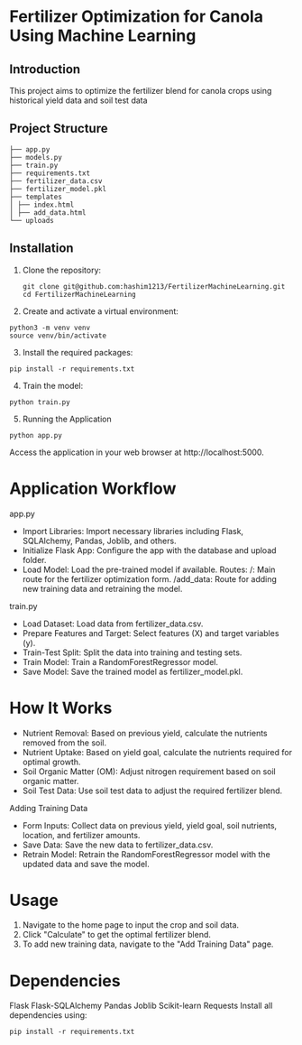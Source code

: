 # Fertilizer Optimization for Canola Using Machine Learning

## Introduction

This project aims to optimize the fertilizer blend for canola crops using historical yield data and soil test data

## Project Structure
```
├── app.py
├── models.py
├── train.py
├── requirements.txt
├── fertilizer_data.csv
├── fertilizer_model.pkl
├── templates
│ ├── index.html
│ ├── add_data.html
└── uploads
```

## Installation

1. Clone the repository:
   ```
   git clone git@github.com:hashim1213/FertilizerMachineLearning.git
   cd FertilizerMachineLearning
   ```
2. Create and activate a virtual environment:
```
python3 -m venv venv
source venv/bin/activate
```
3. Install the required packages:
```
pip install -r requirements.txt
```
4. Train the model:
```
python train.py
```
5. Running the Application
```
python app.py
```
Access the application in your web browser at http://localhost:5000.

# Application Workflow

app.py
- Import Libraries: Import necessary libraries including Flask, SQLAlchemy, Pandas, Joblib, and others.
- Initialize Flask App: Configure the app with the database and upload folder.
- Load Model: Load the pre-trained model if available.
Routes:
/: Main route for the fertilizer optimization form.
/add_data: Route for adding new training data and retraining the model.

train.py
- Load Dataset: Load data from fertilizer_data.csv.
- Prepare Features and Target: Select features (X) and target variables (y).
- Train-Test Split: Split the data into training and testing sets.
- Train Model: Train a RandomForestRegressor model.
- Save Model: Save the trained model as fertilizer_model.pkl.
  
# How It Works
- Nutrient Removal: Based on previous yield, calculate the nutrients removed from the soil.
- Nutrient Uptake: Based on yield goal, calculate the nutrients required for optimal growth.
- Soil Organic Matter (OM): Adjust nitrogen requirement based on soil organic matter.
- Soil Test Data: Use soil test data to adjust the required fertilizer blend.
  
Adding Training Data
- Form Inputs: Collect data on previous yield, yield goal, soil nutrients, location, and fertilizer amounts.
- Save Data: Save the new data to fertilizer_data.csv.
- Retrain Model: Retrain the RandomForestRegressor model with the updated data and save the model.
  
# Usage
1. Navigate to the home page to input the crop and soil data.
2. Click "Calculate" to get the optimal fertilizer blend.
3. To add new training data, navigate to the "Add Training Data" page.
   
# Dependencies
Flask
Flask-SQLAlchemy
Pandas
Joblib
Scikit-learn
Requests
Install all dependencies using:
```
pip install -r requirements.txt
```
